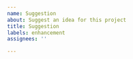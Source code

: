 ```yaml
---
name: Suggestion
about: Suggest an idea for this project
title: Suggestion
labels: enhancement
assignees: ''

---
```


